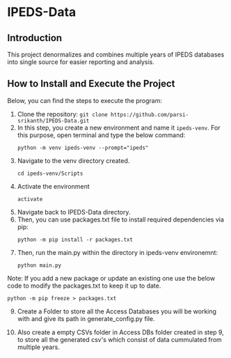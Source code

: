 # IPEDS-Data

## Introduction
This project denormalizes and combines multiple years of IPEDS databases into single source for easier reporting and analysis. 

## How to Install and Execute the Project
Below, you can find the steps to execute the program:
1. Clone the repository:
```git clone https://github.com/parsi-srikanth/IPEDS-Data.git ```
2. In this step, you create a new environment and name it ```ipeds-venv```. For this purpose, open terminal and type the below command:
   ```
   python -m venv ipeds-venv --prompt="ipeds"
   ```
3. Navigate to the venv directory created.
   ```
   cd ipeds-venv/Scripts
   ```
4. Activate the environment
   ```
   activate
   ```
5. Navigate back to IPEDS-Data directory.
6. Then, you can use packages.txt file to install required dependencies via pip:
   ```
   python -m pip install -r packages.txt 
   ```
8. Then, run the main.py within the directory in ipeds-venv environemnt:
   ```
   python main.py
   ```
Note: If you add a new package or update an existing one use the below code to modify the packages.txt to keep it up to date.
```
python -m pip freeze > packages.txt
```

9. Create a Folder to store all the Access Databases you will be working with and give its path in generate_config.py file.

10. Also create a empty CSVs folder in Access DBs folder created in step 9, to store all the generated csv's which consist of data cummulated from multiple years.